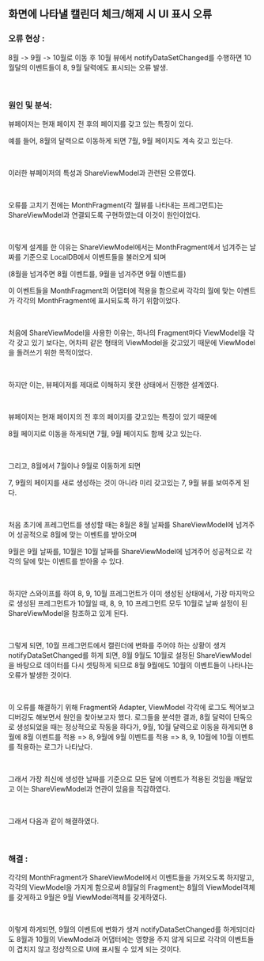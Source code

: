 ## 화면에 나타낼 캘린더 체크/해제 시 UI 표시 오류

### 오류 현상 :

8월 -> 9월 -> 10월로 이동 후 10월 뷰에서 notifyDataSetChanged를 수행하면 10월달의 이벤트들이 8, 9월 달력에도 표시되는 오류 발생.

</br>

### 원인 및 분석: 

뷰페이저는 현재 페이지 전 후의 페이지를 갖고 있는 특징이 있다.

예를 들어, 8월의 달력으로 이동하게 되면 7월, 9월 페이지도 계속 갖고 있는다.

</br>

이러한 뷰페이저의 특성과 ShareViewModel과 관련된 오류였다.

</br>

오류를 고치기 전에는 MonthFragment(각 월뷰를 나타내는 프레그먼트)는 ShareViewModel과 연결되도록 구현하였는데 이것이 원인이었다.

</br>

이렇게 설계를 한 이유는 ShareViewModel에서는 MonthFragment에서 넘겨주는 날짜를 기준으로 LocalDB에서 이벤트들을 불러오게 되며 

(8월을 넘겨주면 8월 이벤트를, 9월을 넘겨주면 9월 이벤트를)

이 이벤트들을 MonthFragment의 어댑터에 적용을 함으로써 각각의 월에 맞는 이벤트가 각각의 MonthFragment에 표시되도록 하기 위함이었다.

</br>

처음에 ShareViewModel을 사용한 이유는, 하나의 Fragment마다 ViewModel을 각각 갖고 있기 보다는, 어차피 같은 형태의 ViewModel을 갖고있기 때문에 ViewModel을 돌려쓰기 위한 목적이었다.

</br>

하지만 이는, 뷰페이저를 제대로 이해하지 못한 상태에서 진행한 설계였다.

</br>

뷰페이저는 현재 페이지의 전 후의 페이지를 갖고있는 특징이 있기 때문에

8월 페이지로 이동을 하게되면 7월, 9월 페이지도 함께 갖고 있는다.

</br>

그리고, 8월에서 7월이나 9월로 이동하게 되면

7, 9월의 페이지를 새로 생성하는 것이 아니라 미리 갖고있는 7, 9월 뷰를 보여주게 된다.

</br>

처음 초기에 프레그먼트를 생성할 때는 8월은 8월 날짜를 ShareViewModel에 넘겨주어 성공적으로 8월에 맞는 이벤트를 받아오며

9월은 9월 날짜를, 10월은 10월 날짜를 ShareViewModel에 넘겨주어 성공적으로 각각의 달에 맞는 이벤트를 받아올 수 있다.

</br>

하지만 스와이프를 하여 8, 9, 10월 프레그먼트가 이미 생성된 상태에서, 가장 마지막으로 생성된 프레그먼트가 10월일 때, 8, 9, 10 프레그먼트 모두 10월로 날짜 설정이 된 ShareViewModel을 참조하고 있게 된다.

</br>

그렇게 되면, 10월 프레그먼트에서 캘린더에 변화를 주어야 하는 상황이 생겨 notifyDataSetChanged를 하게 되면, 8월 9월도 10월로 설정된 ShareViewModel을 바탕으로 데이터를 다시 셋팅하게 되므로 8월 9월에도 10월의 이벤트들이 나타나는 오류가 발생한 것이다.

</br>

이 오류를 해결하기 위해 Fragment와 Adapter, ViewModel 각각에 로그도 찍어보고 디버깅도 해보면서 원인을 찾아보고자 했다. 로그들을 분석한 결과, 8월 달력이 단독으로 생성되었을 때는 정상적으로 작동을 하다가, 9월, 10월 달력으로 이동을 하게되면 8월에 8월 이벤트를 적용 => 8, 9월에 9월 이벤트를 적용 => 8, 9, 10월에 10월 이벤트를 적용하는 로그가 나타났다.

</br>

그래서 가장 최신에 생성한 날짜를 기준으로 모든 달에 이벤트가 적용된 것임을 깨달았고 이는 ShareViewModel과 연관이 있음을 직감하였다.

</br>

그래서 다음과 같이 해결하였다.

</br>

### 해결 :

각각의 MonthFragment가 ShareViewModel에서 이벤트들을 가져오도록 하지말고, 각각의 ViewModel을 가지게 함으로써 8월달의 Fragment는 8월의 ViewModel객체를 갖게하고 9월은 9월 ViewModel객체를 갖게하였다.

</br>

이렇게 하게되면, 9월의 이벤트에 변화가 생겨 notifyDataSetChanged를 하게되더라도 8월과 10월의 ViewModel과 어댑터에는 영향을 주지 않게 되므로 각각의 이벤트들이 겹치지 않고 정상적으로 UI에 표시될 수 있게 되는 것이다.